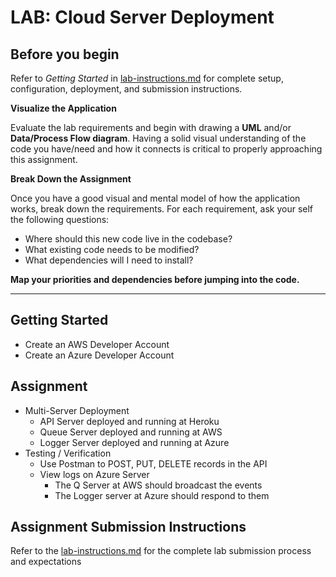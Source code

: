 # LAB: Cloud Server Deployment

## Before you begin
Refer to *Getting Started*  in [lab-instructions.md](../../../reference/submission-instructions/labs.md) for complete setup, configuration, deployment, and submission instructions.

**Visualize the Application**

Evaluate the lab requirements and begin with drawing a **UML** and/or **Data/Process Flow diagram**.  Having a solid visual understanding of the code you have/need and how it connects is critical to properly approaching this assignment.

**Break Down the Assignment**

Once you have a good visual and mental model of how the application works, break down the requirements. For each requirement, ask your self the following questions:

* Where should this new code live in the codebase?
* What existing code needs to be modified?
* What dependencies will I need to install?

**Map your priorities and dependencies before jumping into the code.**

---

## Getting Started

* Create an AWS Developer Account
* Create an Azure Developer Account

## Assignment
  * Multi-Server Deployment
    * API Server deployed and running at Heroku
    * Queue Server deployed and running at AWS
    * Logger Server deployed and running at Azure
  * Testing / Verification
    * Use Postman to POST, PUT, DELETE records in the API
    * View logs on Azure Server
      * The Q Server at AWS should broadcast the events
      * The Logger server at Azure should respond to them


## Assignment Submission Instructions
Refer to the [lab-instructions.md](../../../reference/submission-instructions/labs.md) for the complete lab submission process and expectations
